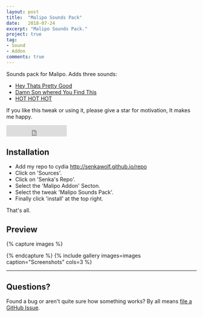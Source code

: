 ```yaml
---
layout: post
title:  "Malipo Sounds Pack"
date:   2018-07-24
excerpt: "Malipo Sounds Pack."
project: true
tag:
- Sound
- Addon
comments: true
---
```

     
Sounds pack for Malipo. Adds three sounds: 
* [Hey Thats Pretty Good](https://youtu.be/nKV1RIX-o1k)
* [Damn Son whered You Find This](https://youtu.be/z8RkR4rd7dM)
* [HOT HOT HOT](https://youtu.be/vFrNxJoB768)

If you like this tweak or using it, please give a star for motivation, It makes me happy.

<iframe src="https://ghbtns.com/github-btn.html?user=SenkaWolf&repo=senkawolf.github.io&type=star&count=true&size=large" frameborder="0" scrolling="0" width="160px" height="30px"></iframe>    
      
## Installation
* Add my repo to cydia http://senkawolf.github.io/repo
* Click on 'Sources'.
* Click on 'Senka's Repo'.
* Select the 'Malipo Addon' Secton.
* Select the tweak 'Malipo Sounds Pack'.
* Finally click 'install' at the top right.
     
That's all.

## Preview

{% capture images %}
	
{% endcapture %}
{% include gallery images=images caption="Screenshots" cols=3 %}

---

## Questions?

Found a bug or aren't quite sure how something works? By all means [file a GitHub Issue](https://github.com/SenkaWolf/senkawolf.github.io/issues/new).
